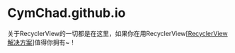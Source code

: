 # CymChad.github.io
关于RecyclerView的一切都是在这里，如果你在用RecyclerView[[RecyclerView解决方案](https://github.com/CymChad/BaseRecyclerViewAdapterHelper)]值得你拥有~！
